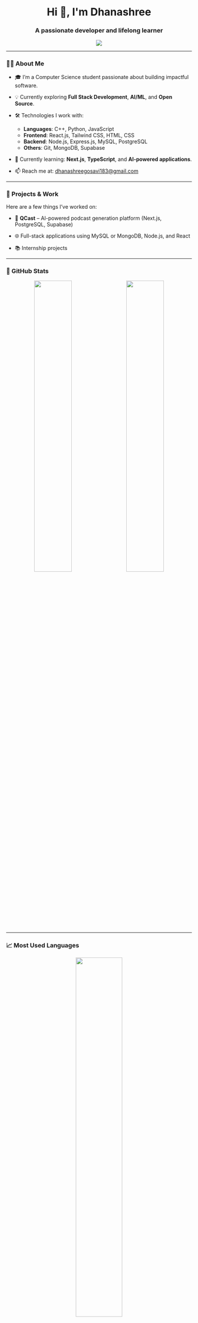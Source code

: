 <h1 align="center">Hi 👋, I'm Dhanashree</h1>
<h3 align="center">A passionate developer and lifelong learner</h3>

<p align="center">
  <img src="https://readme-typing-svg.demolab.com/?lines=Full-Stack%20Developer;Open%20Source%20Contributor;Tech%20Enthusiast;Always%20Learning%20New%20Things&center=true&width=500&height=30">
</p>

---

### 👩‍💻 About Me

- 🎓 I’m a Computer Science student passionate about building impactful software.
- 💡 Currently exploring **Full Stack Development**, **AI/ML**, and **Open Source**.
- 🛠️ Technologies I work with:
  - **Languages**: C++, Python, JavaScript 
  - **Frontend**: React.js, Tailwind CSS, HTML, CSS
  - **Backend**: Node.js, Express.js, MySQL, PostgreSQL
  - **Others**: Git, MongoDB, Supabase

- 🌱 Currently learning: **Next.js**, **TypeScript**, and **AI-powered applications**.
- 📫 Reach me at: [dhanashreegosavi183@gmail.com](mailto:dhanashreegosavi183@gmail.com)

---

### 🔧 Projects & Work

Here are a few things I’ve worked on:

- 💬 **QCast** – AI-powered podcast generation platform (Next.js, PostgreSQL, Supabase) 

- 🌐 Full-stack applications using MySQL or MongoDB, Node.js, and React 
- 📚 Internship projects  

---

### 🌟 GitHub Stats

<p align="center">
  <img src="https://github-readme-stats.vercel.app/api?username=Dhanashree6174&show_icons=true&theme=radical" width="45%"/>
  &nbsp;&nbsp;&nbsp;&nbsp;
  <img src="https://github-readme-streak-stats.herokuapp.com/?user=Dhanashree6174&theme=radical" width="45%"/>
</p>

---

### 📈 Most Used Languages

<p align="center">
  <img src="https://github-readme-stats.vercel.app/api/top-langs/?username=Dhanashree6174&layout=compact&theme=radical" width="50%"/>
</p>

---

### 🌐 Let's Connect

<p align="left">
  <a href="https://www.linkedin.com/in/dhanashree-gosavi-1a171225b" target="_blank"><img src="https://img.shields.io/badge/LinkedIn-%230077B5.svg?&style=for-the-badge&logo=linkedin&logoColor=white" /></a>
  <a href="mailto:dhanashreegosavi183@gmail.com"><img src="https://img.shields.io/badge/Gmail-D14836?style=for-the-badge&logo=gmail&logoColor=white" /></a>
</p>

---

⭐️ *Thanks for visiting my profile! Feel free to check out my repositories!*
